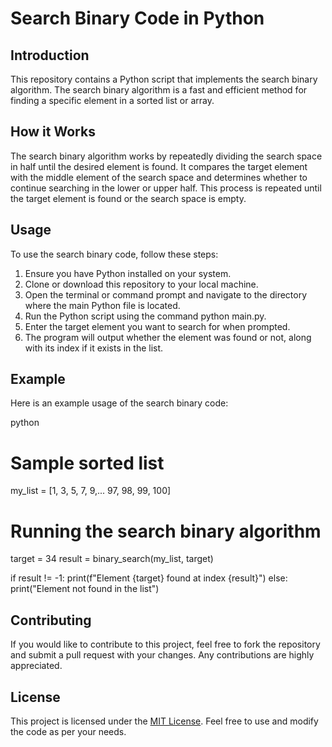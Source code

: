 # Search Binary Code in Python

## Introduction
This repository contains a Python script that implements the search binary algorithm. The search binary algorithm is a fast and efficient method for finding a specific element in a sorted list or array.

## How it Works
The search binary algorithm works by repeatedly dividing the search space in half until the desired element is found. It compares the target element with the middle element of the search space and determines whether to continue searching in the lower or upper half. This process is repeated until the target element is found or the search space is empty.

## Usage
To use the search binary code, follow these steps:
1. Ensure you have Python installed on your system.
2. Clone or download this repository to your local machine.
3. Open the terminal or command prompt and navigate to the directory where the main Python file is located.
4. Run the Python script using the command python main.py.
5. Enter the target element you want to search for when prompted.
6. The program will output whether the element was found or not, along with its index if it exists in the list.

## Example
Here is an example usage of the search binary code:

python
# Sample sorted list
my_list = [1, 3, 5, 7, 9,... 97, 98, 99, 100]

# Running the search binary algorithm
target = 34
result = binary_search(my_list, target)

if result != -1:
    print(f"Element {target} found at index {result}")
else:
    print("Element not found in the list")


## Contributing
If you would like to contribute to this project, feel free to fork the repository and submit a pull request with your changes. Any contributions are highly appreciated.

## License
This project is licensed under the [MIT License](LICENSE). Feel free to use and modify the code as per your needs.
